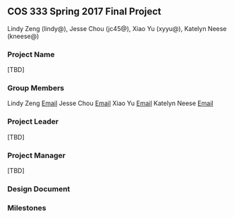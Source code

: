 ## COS 333 Spring 2017 Final Project
Lindy Zeng (lindy@), Jesse Chou (jc45@), Xiao Yu (xyyu@), Katelyn Neese (kneese@)

### Project Name
[TBD]

### Group Members
Lindy Zeng [Email](lindy@princeton.edu)
Jesse Chou [Email](jc45@princeton.edu)
Xiao Yu [Email](xyyu@princeton.edu)
Katelyn Neese [Email](kneese@princeton.edu)

### Project Leader
[TBD]

### Project Manager
[TBD]

### Design Document
### Milestones
